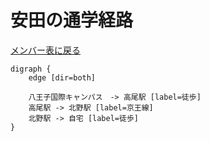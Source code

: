 # 安田の通学経路

[メンバー表に戻る](member.md#メンバー表)

```graphviz
digraph {
    edge [dir=both]
    
    八王子国際キャンパス　-> 高尾駅 [label=徒歩]
    高尾駅 -> 北野駅 [label=京王線]
    北野駅 -> 自宅 [label=徒歩]
}
```

